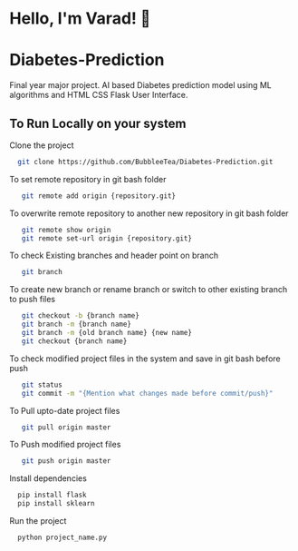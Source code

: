 # Hello, I'm Varad! 👋

# Diabetes-Prediction
Final year major project. AI based Diabetes prediction model using ML algorithms and HTML CSS Flask User Interface.



## To Run Locally on your system

Clone the project

```bash
  git clone https://github.com/BubbleeTea/Diabetes-Prediction.git
```

To set remote repository in git bash folder

```bash
   git remote add origin {repository.git} 
```

To overwrite remote repository to another new repository in git bash folder

```bash
   git remote show origin
   git remote set-url origin {repository.git} 
```

To check Existing branches and header point on branch
```bash
   git branch
```

To create new branch or rename branch or switch to other existing branch to push files

```bash
   git checkout -b {branch name}
   git branch -m {branch name}
   git branch -m {old branch name} {new name}
   git checkout {branch name}
```


To check modified project files in the system and save in git bash before push

```bash
   git status
   git commit -m "{Mention what changes made before commit/push}" 
```


To Pull upto-date project files

```bash
   git pull origin master 
```

To Push modified project files

```bash
   git push origin master 
```


Install dependencies

```cmd
  pip install flask
  pip install sklearn
```


Run the project

```cmd
  python project_name.py
```
